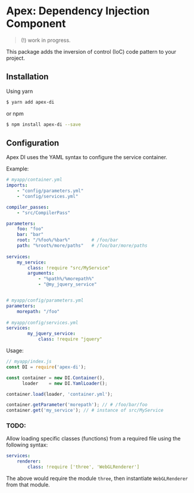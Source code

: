 Apex: Dependency Injection Component
====================================
> (!) work in progress.

This package adds the inversion of control (IoC) code pattern to your project.

## Installation

Using yarn
```bash
$ yarn add apex-di
```

or npm
```bash
$ npm install apex-di --save
```

## Configuration

Apex DI uses the YAML syntax to configure the service container.

Example:
```yaml
# myapp/container.yml
imports:
    - "config/parameters.yml"
    - "config/services.yml"

compiler_passes:
    - "src/CompilerPass"

parameters:
    foo: "foo"
    bar: "bar"
    root: "/%foo%/%bar%"        # /foo/bar
    path: "%root%/more/paths"   # /foo/bar/more/paths
    
services:
    my_service:
        class: !require "src/MyService"
        arguments:
            - "%path%/%morepath%"
            - "@my_jquery_service"


# myapp/config/parameters.yml
parameters:
    morepath: "/foo"
    
# myapp/config/services.yml
services:
        my_jquery_service:
            class: !require "jquery"
```

Usage:
```js
// myapp/index.js
const DI = require('apex-di');

const container = new DI.Container(),
      loader    = new DI.YamlLoader();

container.load(loader, 'container.yml');

container.getParameter('morepath'); // # /foo/bar/foo
container.get('my_service'); // # instance of src/MyService 
```


### TODO:

Allow loading specific classes (functions) from a required file using the following syntax:
```yaml
services:
    renderer:
        class: !require ['three', 'WebGLRenderer']
```
The above would require the module `three`, then instantiate `WebGLRenderer` from that module.
